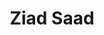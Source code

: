 ---
title: "Ziad Saad"
presenter_id: ziad_saad
position: Postdoc
start_date: 2000
end_date: 2001
email: 
phone: 
photo: assets/images/
status: former
layout: member 
---